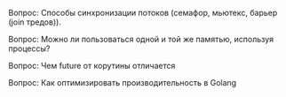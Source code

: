 Вопрос:
Способы синхронизации потоков (семафор, мьютекс, барьер (join тредов)).

Вопрос:
Можно ли пользоваться одной и той же памятью, используя процессы?

Вопрос:
Чем future от корутины отличается

Вопрос:
Как оптимизировать производительность в Golang
